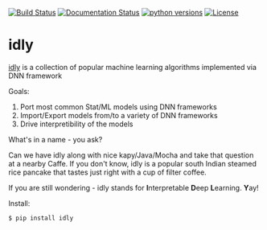 [![Build Status](https://travis-ci.org/dhavala/idly.svg?branch=master)](https://travis-ci.org/dhavala/idly)
[![Documentation Status](https://readthedocs.org/projects/idly/badge/?version=latest)](http://idly.readthedocs.io/en/latest/?badge=latest)
[![python versions](https://img.shields.io/badge/python-2.7%2C%203.5%2C%203.6-blue.svg)](http://idly.readthedocs.io)
[![License](https://img.shields.io/badge/License-BSD%203--Clause-blue.svg)](https://opensource.org/licenses/BSD-3-Clause)


idly
========
[idly](http://idly.readthedocs.io) is a collection of popular machine learning algorithms implemented via DNN framework

Goals:

1. Port most common Stat/ML models using DNN frameworks
2. Import/Export models from/to a variety of DNN frameworks
3. Drive interpretibility of the models


What's in a name - you ask?

Can we have idly along with nice kapy/Java/Mocha and take that question at a nearby Caffe. If you don't know, idly is a popular south Indian steamed rice pancake that tastes just right with a cup of filter coffee.

If you are still wondering - idly stands for **I**nterpretable **D**eep **L**earning. **Y**ay!

Install:
```sh
$ pip install idly
```
